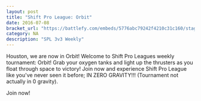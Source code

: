 ```yaml
---
layout: post
title: "Shift Pro League: Orbit"
date: 2016-07-08
bracket_url: "https://battlefy.com/embeds/5776abc79242f4210c31c160/stage/5776abc79242f4210c31c161"
category: NA
description: "SPL 3v3 Weekly"
---
```


Houston, we are now in Orbit! Welcome to Shift Pro Leagues weekly tournament: Orbit! Grab your oxygen tanks and light up the thrusters as you float through space to victory! Join now and experience Shift Pro League like you've never seen it before; IN ZERO GRAVITY!!! (Tournament not actually in 0 gravity).

Join now!
